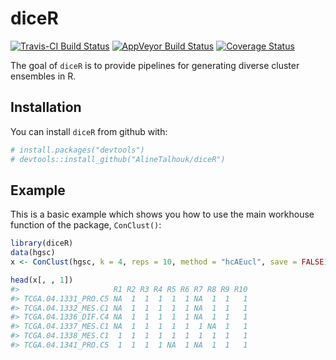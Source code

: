 
<!-- README.md is generated from README.Rmd. Please edit that file -->
diceR
=====

[![Travis-CI Build Status](https://travis-ci.com/AlineTalhouk/diceR.svg?branch=master)](https://travis-ci.com/AlineTalhouk/diceR) [![AppVeyor Build Status](https://ci.appveyor.com/api/projects/status/github/AlineTalhouk/diceR?branch=master&svg=true)](https://ci.appveyor.com/project/dchiu911/diceR) [![Coverage Status](https://img.shields.io/codecov/c/github/AlineTalhouk/diceR/master.svg)](https://codecov.io/github/AlineTalhouk/diceR?branch=master)

The goal of `diceR` is to provide pipelines for generating diverse cluster ensembles in R.

Installation
------------

You can install `diceR` from github with:

``` r
# install.packages("devtools")
# devtools::install_github("AlineTalhouk/diceR")
```

Example
-------

This is a basic example which shows you how to use the main workhouse function of the package, `ConClust()`:

``` r
library(diceR)
data(hgsc)
x <- ConClust(hgsc, k = 4, reps = 10, method = "hcAEucl", save = FALSE)
```

``` r
head(x[, , 1])
#>                     R1 R2 R3 R4 R5 R6 R7 R8 R9 R10
#> TCGA.04.1331_PRO.C5 NA  1  1  1  1  1 NA  1  1   1
#> TCGA.04.1332_MES.C1 NA  1  1  1  1  1 NA  1  1   1
#> TCGA.04.1336_DIF.C4 NA  1  1  1  1  1 NA  1  1   1
#> TCGA.04.1337_MES.C1 NA  1  1  1  1  1  1 NA  1   1
#> TCGA.04.1338_MES.C1  1  1  1  1  1  1  1  1  1   1
#> TCGA.04.1341_PRO.C5  1  1  1  1 NA  1 NA  1  1   1
```
